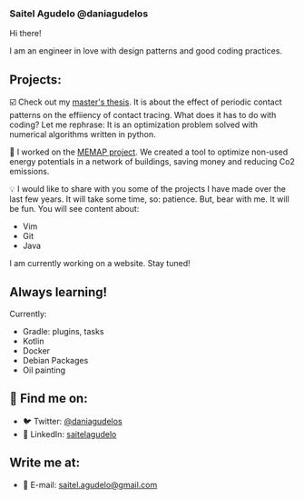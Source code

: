 ### Saitel Agudelo @daniagudelos

Hi there! 

I am an engineer in love with design patterns and good coding practices. 

## Projects:

:ballot_box_with_check: Check out my [master's thesis](https://github.com/daniagudelos/contact_tracing). It is about the effect of periodic contact patterns on the effiiency of contact tracing. What does it has to do with coding? Let me rephrase: It is an optimization problem solved with numerical algorithms written in python.

:mag_right: I worked on the [MEMAP project](https://github.com/SES-fortiss/SmartGridCoSimulation). We created a tool to optimize non-used energy potentials in a network of buildings, saving money and reducing Co2 emissions.

:bulb: I would like to share with you some of the projects I have made over the
last few years. It will take some time, so: patience. But, bear with me. It will
be fun. You will see content about:
- Vim
- Git
- Java

I am currently working on a website. Stay tuned! 

## Always learning!

Currently:
- Gradle: plugins, tasks
- Kotlin
- Docker
- Debian Packages
- Oil painting

## :round_pushpin: Find me on: 
- :bird: Twitter: [@daniagudelos](https://twitter.com/daniagudelos)
- :briefcase: LinkedIn: [saitelagudelo](https://www.linkedin.com/in/saitelagudelo/)

## Write me at:
- :email: E-mail: [saitel.agudelo@gmail.com](mailto:saitel.agudelo@gmail.com)

